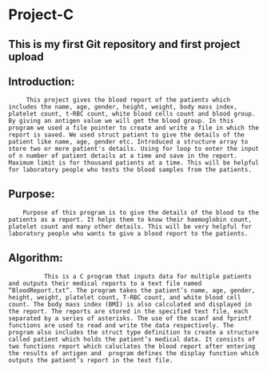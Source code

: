 # Project-C
This is my first Git repository and first project upload  
<br>
Introduction: 
-------------
         This project gives the blood report of the patients which includes the name, age, gender, height, weight, body mass index, platelet count, t-RBC count, white blood cells count and blood group. By giving an antigen value we will get the blood group. In this program we used a file pointer to create and write a file in which the report is saved. We used struct patient to give the details of the patient like name, age, gender etc. Introduced a structure array to store two or more patient's details. Using for loop to enter the input of n number of patient details at a time and save in the report. Maximum limit is for thousand patients at a time. This will be helpful for laboratory people who tests the blood samples from the patients.
Purpose: 
---------
        Purpose of this program is to give the details of the blood to the patients as a report. It helps them to know their haemoglobin count, platelet count and many other details. This will be very helpful for laboratory people who wants to give a blood report to the patients. 
        
Algorithm: 
----------- 
              This is a C program that inputs data for multiple patients and outputs their medical reports to a text file named “BloodReport.txt”. The program takes the patient’s name, age, gender, height, weight, platelet count, T-RBC count, and white blood cell count. The body mass index (BMI) is also calculated and displayed in the report. The reports are stored in the specified text file, each separated by a series of asterisks. The use of the scanf and fprintf functions are used to read and write the data respectively. The program also includes the struct type definition to create a structure called patient which holds the patient’s medical data. It consists of two functions report which caluclates the blood report after entering the results of antigen and  program defines the display function which outputs the patient’s report in the text file.


